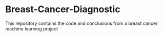 # Breast-Cancer-Diagnostic
This repository contains the code and conclusions from a breast cancer machine learning project
